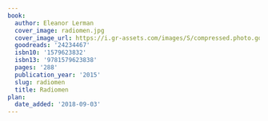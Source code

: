 ```yaml
---
book:
  author: Eleanor Lerman
  cover_image: radiomen.jpg
  cover_image_url: https://i.gr-assets.com/images/S/compressed.photo.goodreads.com/books/1420048056l/24234467._SX98_.jpg
  goodreads: '24234467'
  isbn10: '1579623832'
  isbn13: '9781579623838'
  pages: '288'
  publication_year: '2015'
  slug: radiomen
  title: Radiomen
plan:
  date_added: '2018-09-03'
---
```

